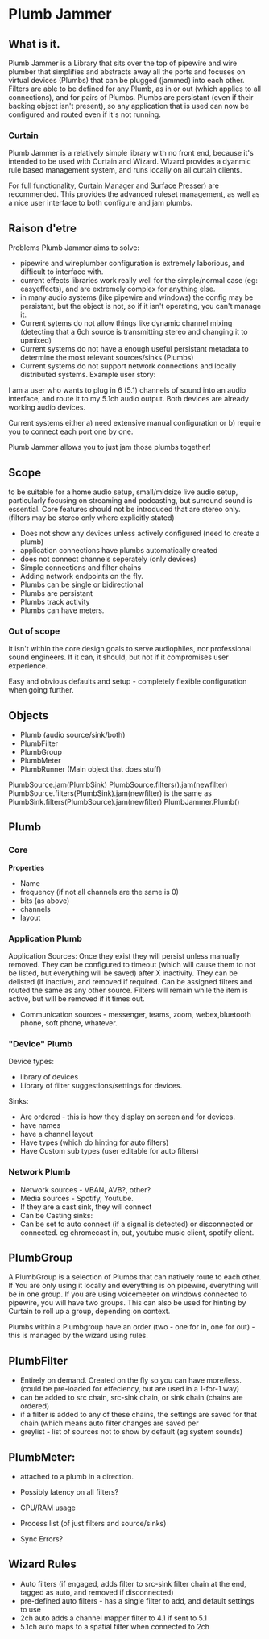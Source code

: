 # Plumb Jammer

## What is it.

Plumb Jammer is a Library that sits over the top of pipewire and wire plumber that simplifies and abstracts away all the ports and focuses on virtual devices (Plumbs) that can be plugged (jammed) into each other. Filters are able to be defined for any Plumb, as in or out (which applies to all connections), and for pairs of Plumbs. Plumbs are persistant (even if their backing object isn't present), so any application that is used can now be configured and routed even if it's not running.

### Curtain 
Plumb Jammer is a relatively simple library with no front end, because it's intended to be used with  Curtain and Wizard. Wizard provides a dyanmic rule based management system, and runs locally on all curtain clients. 

For full functionality, [Curtain Manager](curtain.md) and [Surface Presser](surfacepresser.md)) are recommended. This provides the advanced ruleset management, as well as a nice user interface to both configure and jam plumbs. 



## Raison d'etre

Problems Plumb Jammer aims to solve:
* pipewire and wireplumber configuration is extremely laborious, and difficult to interface with.
* current effects libraries work really well for the simple/normal case (eg: easyeffects), and are extremely complex for anything else.
* in many audio systems (like pipewire and windows) the config may be persistant, but the object is not, so if it isn't operating, you can't manage it.
* Current sytems do not allow things like dynamic channel mixing (detecting that a 6ch source is transmitting stereo and changing it to upmixed)
* Current systems do not have a enough useful persistant metadata to determine the most relevant sources/sinks (Plumbs)
* Current systems do not support network connections and locally distributed systems.
Example user story:

I am a user who wants to plug in 6 (5.1) channels of sound into an audio interface, and route it to my 5.1ch audio output. Both devices are already working audio devices.

Current systems either a) need extensive manual configuration or b) require you to connect each port one by one.

Plumb Jammer allows you to just jam those plumbs together!

## Scope
to be suitable for a home audio setup, small/midsize live audio setup, particularly focusing on streaming and podcasting, but surround sound is essential. Core features should not be introduced that are stereo only. (filters may be stereo only where explicitly stated)

* Does not show any devices unless actively configured (need to create a plumb)
* application connections have plumbs automatically created
* does not connect channels seperately (only devices)
* Simple connections and filter chains 
* Adding network endpoints on the fly.
* Plumbs can be single or bidirectional
* Plumbs are persistant
* Plumbs track activity
* Plumbs can have meters.


### Out of scope
It isn't within the core design goals to serve audiophiles, nor professional sound engineers. If it can, it should, but not if it compromises user experience.

Easy and obvious defaults and setup - completely flexible configuration when going further.


## Objects

* Plumb (audio source/sink/both)
* PlumbFilter 
* PlumbGroup
* PlumbMeter
* PlumbRunner (Main object that does stuff)

PlumbSource.jam(PlumbSink)
PlumbSource.filters().jam(newfilter)
PlumbSource.filters(PlumbSink).jam(newfilter) is the same as PlumbSink.filters(PlumbSource).jam(newfilter)
PlumbJammer.Plumb()



## Plumb

### Core
**Properties**

* Name
* frequency (if not all channels are the same is 0)
* bits (as above)
* channels
* layout


### Application Plumb
Application Sources:
Once they exist they will persist unless manually removed.
They can be configured to timeout (which will cause them to not be listed, but everything will be saved) after X inactivity.
They can be delisted (if inactive), and removed if required.
Can be assigned filters and routed the same as any other source. Filters will remain while the item is active, but will be removed if it times out.

* Communication sources - messenger, teams, zoom, webex,bluetooth phone, soft phone, whatever.


### "Device" Plumb
Device types:
 * library of devices
  * Library of filter suggestions/settings for devices.

Sinks:
* Are ordered - this is how they display on screen and for devices.
* have names
* have a channel layout
* Have types (which do hinting for auto filters)
* Have Custom sub types (user editable for auto filters)


### Network Plumb
* Network sources - VBAN, AVB?, other?
* Media sources - Spotify, Youtube.
* If they are a cast sink, they will connect 
* Can be Casting sinks:
 * Can be set to auto connect (if a signal is detected) or disconnected or connected. 
eg chromecast in, out, youtube music client, spotify client.
## PlumbGroup
A PlumbGroup is a selection of Plumbs that can natively route to each other. If You are only using it locally and everything is on pipewire, everything will be in one group. If you are using voicemeeter on windows connected to pipewire, you will have two groups. This can also be used for hinting by Curtain to roll up a group, depending on context.

Plumbs within a Plumbgroup have an order (two - one for in, one for out) -  this is managed by the wizard using rules.

## PlumbFilter

 * Entirely on demand. Created on the fly so you can have more/less. (could be pre-loaded for effeciency, but are used in a 1-for-1 way)
 * can be added to src chain, src-sink chain, or sink chain (chains are ordered)
  * if a filter is added to any of these chains, the settings are saved for that chain (which means auto filter changes are saved per 
 * greylist - list of sources not to show by default (eg system sounds) 


## PlumbMeter:
* attached to a plumb in a direction.

 * Possibly latency on all filters?
* CPU/RAM usage
 * Process list (of just filters and source/sinks)
* Sync Errors?

## Wizard Rules
* Auto filters (if engaged, adds filter to src-sink filter chain at the end, tagged as auto, and removed if disconnected)
 * pre-defined auto filters - has a single filter to add, and default settings to use
  * 2ch auto adds a channel mapper filter to 4.1 if sent to 5.1 
  * 5.1ch auto maps to a spatial filter when connected to 2ch




